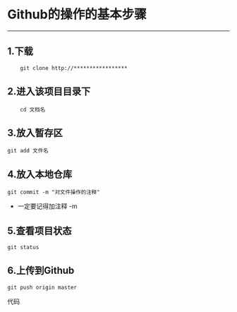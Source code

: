 ﻿# Github的操作的基本步骤
---
## 1.下载
```
    git clone http://*****************
```
## 2.进入该项目目录下
```
    cd 文档名
```
## 3.放入暂存区
```
git add 文件名
```
## 4.放入本地仓库
```
git commit -m "对文件操作的注释"
```
* 一定要记得加注释 -m

## 5.查看项目状态
```
git status
```
## 6.上传到Github
```
git push origin master
```
代码